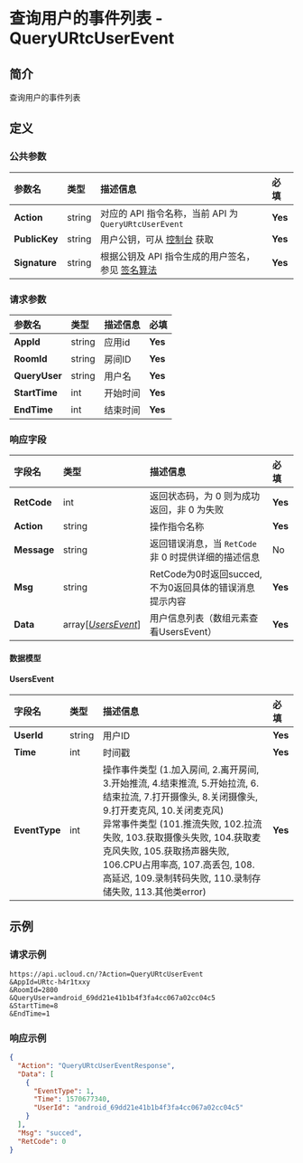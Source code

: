# 查询用户的事件列表 - QueryURtcUserEvent

## 简介

查询用户的事件列表








## 定义

### 公共参数

| 参数名 | 类型 | 描述信息 | 必填 |
|:---|:---|:---|:---|
| **Action**     | string  | 对应的 API 指令名称，当前 API 为 `QueryURtcUserEvent`                        | **Yes** |
| **PublicKey**  | string  | 用户公钥，可从 [控制台](https://console.ucloud.cn/uapi/apikey) 获取                                             | **Yes** |
| **Signature**  | string  | 根据公钥及 API 指令生成的用户签名，参见 [签名算法](api/summary/signature.md)  | **Yes** |

### 请求参数

| 参数名 | 类型 | 描述信息 | 必填 |
|:---|:---|:---|:---|
| **AppId** | string | 应用id |**Yes**|
| **RoomId** | string | 房间ID |**Yes**|
| **QueryUser** | string | 用户名 |**Yes**|
| **StartTime** | int | 开始时间 |**Yes**|
| **EndTime** | int | 结束时间 |**Yes**|

### 响应字段

| 字段名 | 类型 | 描述信息 | 必填 |
|:---|:---|:---|:---|
| **RetCode** | int | 返回状态码，为 0 则为成功返回，非 0 为失败 |**Yes**|
| **Action** | string | 操作指令名称 |**Yes**|
| **Message** | string | 返回错误消息，当 `RetCode` 非 0 时提供详细的描述信息 |No|
| **Msg** | string | RetCode为0时返回succed,不为0返回具体的错误消息提示内容 |**Yes**|
| **Data** | array[[*UsersEvent*](#UsersEvent)] | 用户信息列表（数组元素查看UsersEvent） |**Yes**|

#### 数据模型


#### UsersEvent

| 字段名 | 类型 | 描述信息 | 必填 |
|:---|:---|:---|:---|
| **UserId** | string | 用户ID |**Yes**|
| **Time** | int | 时间戳 |**Yes**|
| **EventType** | int | 操作事件类型 (1.加入房间, 2.离开房间, 3.开始推流, 4.结束推流, 5.开始拉流, 6.结束拉流, 7.打开摄像头, 8.关闭摄像头, 9.打开麦克风, 10.关闭麦克风)<br />异常事件类型 (101.推流失败, 102.拉流失败, 103.获取摄像头失败, 104.获取麦克风失败, 105.获取扬声器失败, 106.CPU占用率高, 107.高丢包, 108.高延迟, 109.录制转码失败, 110.录制存储失败, 113.其他类error) |**Yes**|

## 示例

### 请求示例
    
```
https://api.ucloud.cn/?Action=QueryURtcUserEvent
&AppId=URtc-h4r1txxy
&RoomId=2800
&QueryUser=android_69dd21e41b1b4f3fa4cc067a02cc04c5
&StartTime=8
&EndTime=1
```

### 响应示例
    
```json
{
  "Action": "QueryURtcUserEventResponse",
  "Data": [
    {
      "EventType": 1,
      "Time": 1570677340,
      "UserId": "android_69dd21e41b1b4f3fa4cc067a02cc04c5"
    }
  ],
  "Msg": "succed",
  "RetCode": 0
}
```





